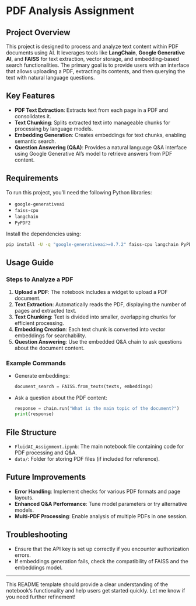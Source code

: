 # PDF Analysis Assignment

## Project Overview

This project is designed to process and analyze text content within PDF documents using AI. It leverages tools like **LangChain**, **Google Generative AI**, and **FAISS** for text extraction, vector storage, and embedding-based search functionalities. The primary goal is to provide users with an interface that allows uploading a PDF, extracting its contents, and then querying the text with natural language questions.

## Key Features

- **PDF Text Extraction**: Extracts text from each page in a PDF and consolidates it.
- **Text Chunking**: Splits extracted text into manageable chunks for processing by language models.
- **Embedding Generation**: Creates embeddings for text chunks, enabling semantic search.
- **Question Answering (Q&A)**: Provides a natural language Q&A interface using Google Generative AI’s model to retrieve answers from PDF content.

## Requirements

To run this project, you’ll need the following Python libraries:

- `google-generativeai`
- `faiss-cpu`
- `langchain`
- `PyPDF2`

Install the dependencies using:
```bash
pip install -U -q "google-generativeai>=0.7.2" faiss-cpu langchain PyPDF2
```

## Usage Guide

### Steps to Analyze a PDF

1. **Upload a PDF**: The notebook includes a widget to upload a PDF document.
2. **Text Extraction**: Automatically reads the PDF, displaying the number of pages and extracted text.
3. **Text Chunking**: Text is divided into smaller, overlapping chunks for efficient processing.
4. **Embedding Creation**: Each text chunk is converted into vector embeddings for searchability.
5. **Question Answering**: Use the embedded Q&A chain to ask questions about the document content.

### Example Commands

- Generate embeddings:
  ```python
  document_search = FAISS.from_texts(texts, embeddings)
  ```
- Ask a question about the PDF content:
  ```python
  response = chain.run("What is the main topic of the document?")
  print(response)
  ```

## File Structure

- `FluidAI_Assignment.ipynb`: The main notebook file containing code for PDF processing and Q&A.
- `data/`: Folder for storing PDF files (if included for reference).

## Future Improvements

- **Error Handling**: Implement checks for various PDF formats and page layouts.
- **Enhanced Q&A Performance**: Tune model parameters or try alternative models.
- **Multi-PDF Processing**: Enable analysis of multiple PDFs in one session.

## Troubleshooting

- Ensure that the API key is set up correctly if you encounter authorization errors.
- If embeddings generation fails, check the compatibility of FAISS and the embeddings model.

--- 

This README template should provide a clear understanding of the notebook’s functionality and help users get started quickly. Let me know if you need further refinement!
